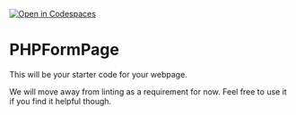 [![Open in Codespaces](https://classroom.github.com/assets/launch-codespace-f4981d0f882b2a3f0472912d15f9806d57e124e0fc890972558857b51b24a6f9.svg)](https://classroom.github.com/open-in-codespaces?assignment_repo_id=10258271)
# PHPFormPage

This will be your starter code for your webpage.

We will move away from linting as a requirement for now.  Feel free to use it if you find it helpful though.
